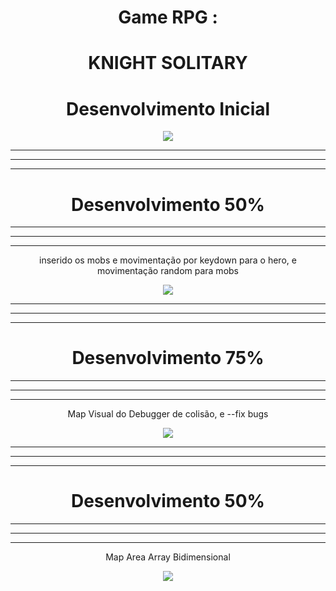 



<div align="center" >

  
# Game RPG : <h1>KNIGHT SOLITARY </h1>
   

<h1>Desenvolvimento Inicial</h1>

<img src="https://user-images.githubusercontent.com/78341732/167279705-7da0649a-f3d5-45c8-a2bd-f3a2fd22e0e9.png" />


<hr/>
<hr/>
<hr/>
<h1>Desenvolvimento 50%</h1>
 <hr/>
<hr/>
<hr/>
  
<p>inserido os mobs e movimentação por keydown para o hero, e movimentação random para mobs</p>

<img src="https://user-images.githubusercontent.com/78341732/167310759-9c7776c0-9378-4605-94e3-86f8a7bf7a66.gif" />


<hr/>
<hr/>
<hr/>
<h1>Desenvolvimento 75%</h1>
<hr/>
<hr/>
<hr/>
  
<p>Map Visual do Debugger de colisão, e --fix bugs </p>

<img src="https://user-images.githubusercontent.com/78341732/167357438-c72bca76-85ba-4cbe-9e79-2181186e9960.png" />
  
  
<hr/>
<hr/>
<hr/>
 <h1>Desenvolvimento 50%</h1>
 <hr/>
<hr/>
<hr/>
  
<p>Map Area Array Bidimensional</p>
<img src="https://user-images.githubusercontent.com/78341732/167357441-fb8631a5-b239-4875-b955-23727a0df8ac.png" />
</div>
